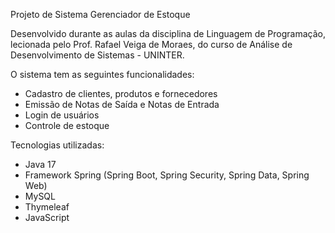 Projeto de Sistema Gerenciador de Estoque

Desenvolvido durante as aulas da disciplina de Linguagem de Programação, lecionada pelo Prof. Rafael Veiga de Moraes, 
do curso de Análise de Desenvolvimento de Sistemas - UNINTER.

O sistema tem as seguintes funcionalidades: 
- Cadastro de clientes, produtos e fornecedores
- Emissão de Notas de Saída e Notas de Entrada
- Login de usuários
- Controle de estoque

Tecnologias utilizadas:
- Java 17
- Framework Spring (Spring Boot, Spring Security, Spring Data, Spring Web)
- MySQL
- Thymeleaf
- JavaScript